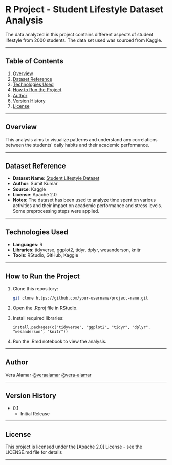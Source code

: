 # R Project - Student Lifestyle Dataset Analysis

The data analyzed in this project contains different aspects of student lifestyle from 2000 students. The data set used was sourced from Kaggle.

---

## Table of Contents
1. [Overview](#overview)
2. [Dataset Reference](#dataset)
3. [Technologies Used](#technologies-used)
4. [How to Run the Project](#how-to-run-the-project)
5. [Author](#author)
6. [Version History](#version-history) 
7. [License](#license)

---

## Overview

This analysis aims to visualize patterns and understand any correlations between the students' daily habits and their academic performance.

---

## Dataset Reference

- **Dataset Name**: [Student Lifestyle Dataset](https://www.kaggle.com/datasets/steve1215rogg/student-lifestyle-dataset)  
- **Author**: Sumit Kumar  
- **Source**: Kaggle  
- **License**: Apache 2.0 
- **Notes**: The dataset has been used to analyze time spent on various activities and their impact on academic performance and stress levels. Some preprocessing steps were applied.

---

## Technologies Used

- **Languages**: R  
- **Libraries**: tidyverse, ggplot2, tidyr, dplyr, wesanderson, knitr  
- **Tools**: RStudio, GitHub, Kaggle 

---

## How to Run the Project

1. Clone this repository:
   ```bash
   git clone https://github.com/your-username/project-name.git
   ```

2. Open the .Rproj file in RStudio.

4. Install required libraries:
   ```{r}
   install.packages(c("tidyverse", "ggplot2", "tidyr", "dplyr", "wesanderson", "knitr"))
   
5. Run the .Rmd notebook to view the analysis.


---

## Author

Vera Alamar
[@veraalamar](https://www.linkedin.com/in/veraalamar/)
[@vera-alamar](https://github.com/vera-alamar)

---

## Version History

* 0.1
    * Initial Release

---

## License

This project is licensed under the [Apache 2.0] License - see the LICENSE.md file for details

---
